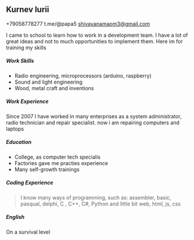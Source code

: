 ## Kurnev Iurii
+79058778277
t.me/@papa5
shivayanamaom3@gmail.com

> 
I came to school to learn how to work in a development team. I have a lot of great ideas and not to much opportunities to implement them. Here im for training my skills

#####  Work Skills
- Radio engineering, microprocessors (arduino, raspberry)
- Sound and light engineering
- Wood, metal craft and inventions

##### Work Experience
> 
Since 2007 I have worked in many enterprises as a system administrator, radio technician and repair specialist. now i am repairing computers and laptops

#####  Education
- College, as computer tech specialis
- Factories gave me practies experience
- Many self-growth trainings

##### Coding Experience
> I know many ways of programming, such as: assembler, basic, pasqual, delphi, C , C++, C#, Python and little bit web, html, js, css

##### English
On a survival level


